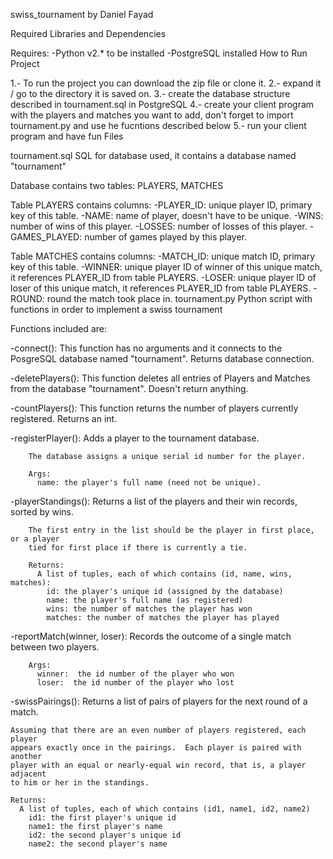 swiss_tournament by Daniel Fayad

Required Libraries and Dependencies

Requires: 
-Python v2.* to be installed
-PostgreSQL installed
How to Run Project

1.- To run the project you can download the zip file or clone it.
2.- expand it / go to the directory it is saved on.
3.- create the database structure described in tournament.sql in PostgreSQL
4.- create your client program with the players and matches you want to add, don't forget to import tournament.py and use he fucntions described below
5.- run your client program and have fun
Files

tournament.sql SQL for database used, it contains a database named "tournament"

Database contains two tables: PLAYERS, MATCHES

Table PLAYERS contains columns:
    -PLAYER_ID: unique player ID, primary key of this table.
    -NAME: name of player, doesn't have to be unique.
    -WINS: number of wins of this player.
    -LOSSES: number of losses of this player.
    -GAMES_PLAYED: number of games played by this player.

Table MATCHES contains columns:
    -MATCH_ID: unique match ID, primary key of this table.
    -WINNER: unique player ID of winner of this unique match, it references PLAYER_ID from table PLAYERS.
    -LOSER: unique player ID of loser of this unique match, it references PLAYER_ID from table PLAYERS.
    -ROUND: round the match took place in.
tournament.py Python script with functions in order to implement a swiss tournament

Functions included are:

-connect(): 
    This function has no arguments and it connects to the PosgreSQL database named "tournament". Returns database connection.

-deletePlayers(): 
    This function deletes all entries of Players and Matches from the database "tournament". Doesn't return anything.

-countPlayers(): 
    This function returns the number of players currently registered. Returns an int.

-registerPlayer():
    Adds a player to the tournament database.

        The database assigns a unique serial id number for the player.

        Args:
          name: the player's full name (need not be unique).

-playerStandings():
    Returns a list of the players and their win records, sorted by wins.

        The first entry in the list should be the player in first place, or a player
        tied for first place if there is currently a tie.

        Returns:
          A list of tuples, each of which contains (id, name, wins, matches):
            id: the player's unique id (assigned by the database)
            name: the player's full name (as registered)
            wins: the number of matches the player has won
            matches: the number of matches the player has played

-reportMatch(winner, loser):
    Records the outcome of a single match between two players.

        Args:
          winner:  the id number of the player who won
          loser:  the id number of the player who lost

-swissPairings():
    Returns a list of pairs of players for the next round of a match.

    Assuming that there are an even number of players registered, each player
    appears exactly once in the pairings.  Each player is paired with another
    player with an equal or nearly-equal win record, that is, a player adjacent
    to him or her in the standings.

    Returns:
      A list of tuples, each of which contains (id1, name1, id2, name2)
        id1: the first player's unique id
        name1: the first player's name
        id2: the second player's unique id
        name2: the second player's name
